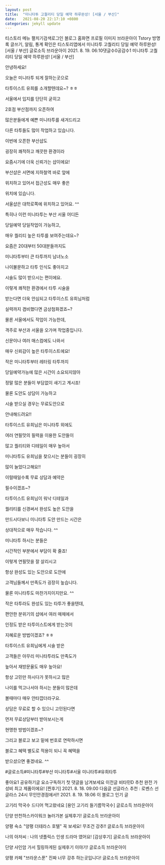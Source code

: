 ```yaml
---
layout: post
title:  "미니타투 고퀄리티 당일 예약 하루완성! [서울 / 부산]"
date:   2021-08-20 22:17:10 +0800
categories: jekyll update
---
```

티스토리 메뉴 펼치기검색로그인
블로그 홈화면
프로필 이미지
브라운아이 Tstory
방명록
글쓰기, 알림, 통계 확인은 티스토리앱에서
미니타투 고퀄리티 당일 예약 하루완성! [서울 / 부산]
글로소득 브라운아이
2021. 8. 19. 06:10댓글수0공감수1
미니타투 고퀄리티 당일 예약 하루완성! [서울 / 부산]

 

안녕하세요!

 

오늘은 미니타투 되게 잘하는곳으로

타투이스트 유희를 소개할텐데요~? ㅎㅎ

 

서울에서 입지를 단단히 굳히고

2호점 부산점까지 오픈하여


많은분들에게 예쁜 미니타투를 새겨드리고

다른 타투들도 많이 작업하고 있습니다.

 




 

이번에 오픈한 부산샵도

굉장히 쾌적하고 깨끗한 환경이라

요즘시기에 더욱 신뢰가는 샵이에요!

 

부산샵은 서면에 지하철역 바로 앞에

위치하고 있어서 접근성도 매우 좋은

위치에 있습니다.

 

서울샵은 대학로쪽에 위치하고 있어요. ^^

 



 

특히나 이런 미니타투는 부산 서울 어디든

당일예약 당일작업이 가능하고,

 

매우 퀄리티 높은 타투를 보여주는데요~?

 

요즘은 20대부터 50대분들까지도

미니타투부터 큰 타투까지 남녀노소

나이불문하고 타투 인식도 좋아지고

시술도 많이 받으시는 편이에요.

 




 

이렇게 쾌적한 환경에서 타투 시술을

받는다면 더욱 안심되고 타투이스트 유희님처럼

실력까지 겸비했다면 금상첨화겠죠~?

 

물론 서울에서도 작업이 가능한데,

격주로 부산과 서울을 오가며 작업중입니다.

 

신문이나 여러 매스컴에도 나와서

매우 신뢰감이 높은 타투이스트에요!

 




 

작은 미니타투부터 레터링 타투까지

당일예약가능에 많은 시간이 소요되지않아

정말 많은 분들이 부담없이 새기고 계시죠!

 

물론 도안도 상담이 가능하고

시술 받으실 경우는 무료도안으로

안내해드려요!!

 



 

타투이스트 유희님은 미니타투 외에도

여러 연필맛의 필력을 이용한 도안들이

많고 퀄리티와 디테일이 매우 높아서

미니타투도 유희님을 찾으시는 분들이 굉장히

많이 늘었다고해요!!

 

이럴때일수록 무료 상담과 예약은

필수이겠죠~?


타투이스트 유희님이 워낙 디테일과

퀄리티를 신경써서 완성도 높은 도안을

만드시다보니 미니타투 도안 만드는 시간은

상대적으로 매우 작습니다. ^^

 

미니타투 하시는 분들은

시간적인 부분에서 부담이 확 줄죠!

 




이렇게 연필맛을 잘 살리시고

항상 완성도 있는 도안으로 도안에

고객님들께서 만족도가 굉장히 높습니다.

 

물론 미니타투도 마찬가지이지만요. ^^

 




 

작은 타투라도 완성도 있는 타투가 좋을텐데,

 

편안한 분위기의 샵에서 여러 매체에서

인정도 받은 타투이스트에게 받는것이

지혜로운 방법이겠죠? ㅎㅎ

 

타투이스트 유희님에게 시술 받은

고객들은 아무리 미니타투라도 만족도가

높아서 재방문율도 매우 높아요!

 

항상 고민만 하시다가 못하시고 많은

나이를 먹고나서야 하시는 분들이 많은데

볼때마다 매우 안타깝더라구요.

 

상담은 무료로 할 수 있으니 고민된다면

먼저 무료상담부터 받아보시는게

현명한 방법이겠죠~?

 

그리고 블로고 보고 밑에 번호로 연락하시면

블로그 혜택 별도로 적용이 되니 꼭 혜택을

받으셨으면 좋겠네요. ^^

 


 

#글로소득#미니타투#부산 미니타투#서울 미니타투#유희타투

좋아요1
공유하기글 요소구독하기
첫 댓글을 남겨보세요
이전글
비타민D 추천 완전 가성비 최고 제품이에요! [찐후기]
2021. 8. 18. 09:00
다음글
선글라스 추천 : 로벤스 선글라스 24시 무인안경점에서!!
2021. 8. 19. 18:06
이 블로그 인기 글

고기리 막국수 드디어 먹고왔네요 [용인 고기리 들기름막국수]
글로소득 브라운아이

단양 만천하스카이워크 놀러가본 실제후기!
글로소득 브라운아이

양평 숙소 "양평 더테라스 호텔" 꼭 보세요! 무조건 강추!!
글로소득 브라운아이

나의 아저씨 : 나의 넷플릭스 인생 드라마 였어요! [감상후기]
글로소득 브라운아이

단양 사인암 가서 힐링하게된 실제후기 이야기!
글로소득 브라운아이

양평 카페 "브라운스푼" 진짜 너무 강추 하는곳입니다!
글로소득 브라운아이
